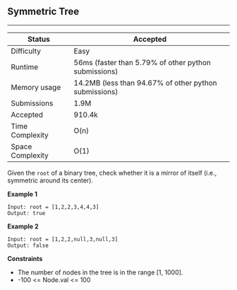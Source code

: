 ## Symmetric Tree
---------
| Status | Accepted |
| --- | --- |
| Difficulty | Easy |
| Runtime | 56ms (faster than 5.79% of other python submissions) |
| Memory usage | 14.2MB (less than 94.67% of other python submissions) |
| Submissions | 1.9M |
| Accepted | 910.4k |
| Time Complexity | O(n) |
| Space Complexity | O(1) |

Given the `root` of a binary tree, check whether it is a mirror of itself (i.e., symmetric around its center).

**Example 1**
```
Input: root = [1,2,2,3,4,4,3]
Output: true
```

**Example 2**
```
Input: root = [1,2,2,null,3,null,3]
Output: false
```

**Constraints**
- The number of nodes in the tree is in the range [1, 1000].
- -100 <= Node.val <= 100
